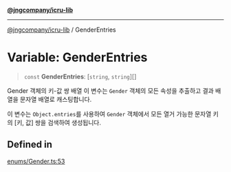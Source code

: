 [**@jngcompany/icru-lib**](../README.md)

***

[@jngcompany/icru-lib](../globals.md) / GenderEntries

# Variable: GenderEntries

> `const` **GenderEntries**: [`string`, `string`][]

Gender 객체의 키-값 쌍 배열
이 변수는 `Gender` 객체의 모든 속성을 추출하고 결과 배열을 문자열 배열로 캐스팅합니다.

이 변수는 `Object.entries`를 사용하여 `Gender` 객체에서 모든 열거 가능한
문자열 키의 [키, 값] 쌍을 검색하여 생성됩니다.

## Defined in

[enums/Gender.ts:53](https://github.com/jngcompany/icru-lib/blob/761e262af29fb19aea42bf1fcdb824ee624d8160/src/enums/Gender.ts#L53)
